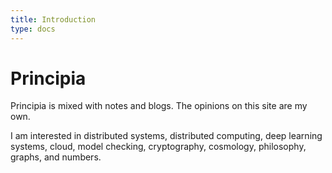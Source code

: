 ```yaml
---
title: Introduction
type: docs
---
```


# Principia

Principia is mixed with notes and blogs. The opinions on this site are my own.

I am interested in distributed systems, distributed computing, deep learning systems, cloud, model checking, cryptography, cosmology, philosophy, graphs, and numbers.
